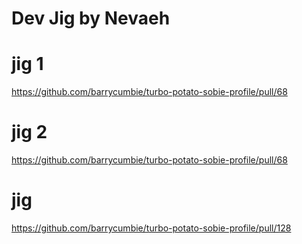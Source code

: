 # Dev Jig by Nevaeh

# jig 1
https://github.com/barrycumbie/turbo-potato-sobie-profile/pull/68

# jig 2
https://github.com/barrycumbie/turbo-potato-sobie-profile/pull/68

# jig
https://github.com/barrycumbie/turbo-potato-sobie-profile/pull/128
